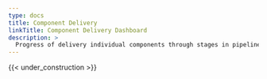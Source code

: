 ```yaml
---
type: docs
title: Component Delivery
linkTitle: Component Delivery Dashboard
description: >
  Progress of delivery individual components through stages in pipeline
---
```


{{< under_construction >}}